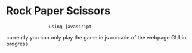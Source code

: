 # Rock Paper Scissors
                    using javascript
currently you can only play the game in js console of the webpage
GUI in progress